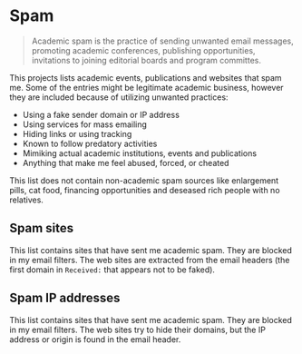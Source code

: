# Spam

> Academic spam is the practice of sending unwanted email messages, promoting academic conferences, publishing opportunities, invitations to joining editorial boards and program committes.

This projects lists academic events, publications and websites that spam me. Some of the entries might be legitimate academic business, however they are included because of utilizing unwanted practices:

- Using a fake sender domain or IP address
- Using services for mass emailing
- Hiding links or using tracking
- Known to follow predatory activities
- Mimiking actual academic institutions, events and publications
- Anything that make me feel abused, forced, or cheated

This list does not contain non-academic spam sources like enlargement pills, cat food, financing opportunities and deseased rich people with no relatives.


## Spam sites

This list contains sites that have sent me academic spam. They are blocked in my email filters. The web sites are extracted from the email headers (the first domain in `Received:` that appears not to be faked).



## Spam IP addresses

This list contains sites that have sent me academic spam. They are blocked in my email filters. The web sites try to hide their domains, but the IP address or origin is found in the email header.


